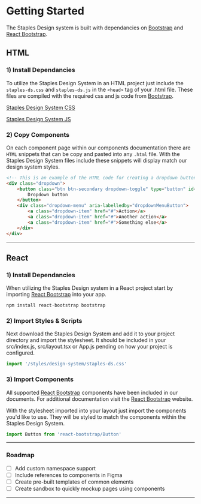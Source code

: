 
# Getting Started

The Staples Design system is built with dependancies on [Bootstrap](https://getbootstrap.com) and [React Bootstrap](https://react-bootstrap.github.io/).

## HTML

### 1) Install Dependancies

To utilize the Staples Design System in an HTML project just include the `staples-ds.css` and `staples-ds.js` in the `<head>` tag of your .html file.
These files are compiled with the required css and js code from [Bootstrap](https://getbootstrap.com).

[Staples Design System CSS](https://github.com/staples-canada-inc/staples-ds-docs/blob/master/src/styles/design-system/staples-ds.min.css)

[Staples Design System JS](https://github.com/staples-canada-inc/staples-ds-docs/blob/master/src/scripts/design-system/staples-ds.min.js)

### 2) Copy Components

On each component page within our components documentation there are `HTML` snippets that can be copy and pasted into any `.html` file. With the Staples Design System files include these snippets will display match 
our design system styles.

```HTML
<!-- This is an example of the HTML code for creating a dropdown button -->
<div class="dropdown">
    <button class="btn btn-secondary dropdown-toggle" type="button" id="dropdownMenuButton" data-toggle="dropdown" aria-haspopup="true" aria-expanded="false">
        Dropdown button
    </button>
    <div class="dropdown-menu" aria-labelledby="dropdownMenuButton">
        <a class="dropdown-item" href="#">Action</a>
        <a class="dropdown-item" href="#">Another action</a>
        <a class="dropdown-item" href="#">Something else</a>
    </div>
</div>
```

---

## React

### 1) Install Dependancies

When utilizing the Staples Design system in a React project start by importing [React Bootstrap](https://react-bootstrap.github.io/) into your app.

```javascript
npm install react-bootstrap bootstrap
```

### 2) Import Styles & Scripts

Next download the Staples Design System and add it to your project directory and import the stylesheet. It should be included in your src/index.js, src/layout.tsx or App.js pending on how your project is configured.

```javascript
import '/styles/design-system/staples-ds.css'
```

### 3) Import Components

All supported [React Bootstrap](https://react-bootstrap.github.io/) components have been included in our documents. For additional documentation visit the [React Bootstrap](https://react-bootstrap.github.io/) website. 

With the stylesheet imported into your layout just import the components you'd like to use. They will be styled to match the components within the Staples Design System.

```javascript
import Button from 'react-bootstrap/Button'
```

---

### Roadmap

- [ ] Add custom namespace support
- [ ] Include references to components in Figma
- [ ] Create pre-built templates of common elements
- [ ] Create sandbox to quickly mockup pages using components

---

